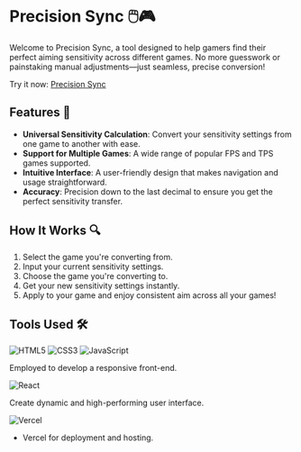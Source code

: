 # Precision Sync 🖱️🎮

Welcome to Precision Sync, a tool designed to help gamers find their perfect aiming sensitivity across different games. No more guesswork or painstaking manual adjustments—just seamless, precise conversion!

Try it now: [Precision Sync](https://sensitivity-converter-three.vercel.app/)

## Features 🌟

- **Universal Sensitivity Calculation**: Convert your sensitivity settings from one game to another with ease.
- **Support for Multiple Games**: A wide range of popular FPS and TPS games supported.
- **Intuitive Interface**: A user-friendly design that makes navigation and usage straightforward.
- **Accuracy**: Precision down to the last decimal to ensure you get the perfect sensitivity transfer.

## How It Works 🔍

1. Select the game you're converting from.
2. Input your current sensitivity settings.
3. Choose the game you're converting to.
4. Get your new sensitivity settings instantly.
5. Apply to your game and enjoy consistent aim across all your games!

## Tools Used 🛠️

![HTML5](https://img.shields.io/badge/HTML5-E34F26?style=for-the-badge&logo=html5&logoColor=white) ![CSS3](https://img.shields.io/badge/CSS3-1572B6?style=for-the-badge&logo=css3&logoColor=white) ![JavaScript](https://img.shields.io/badge/JavaScript-F7DF1E?style=for-the-badge&logo=javascript&logoColor=black)

Employed to develop a responsive front-end.

![React](https://img.shields.io/badge/React-20232A?style=for-the-badge&logo=react&logoColor=61DAFB)

Create dynamic and high-performing user interface.

![Vercel](https://img.shields.io/badge/Vercel-000000?style=for-the-badge&logo=vercel&logoColor=white)

- Vercel for deployment and hosting.
